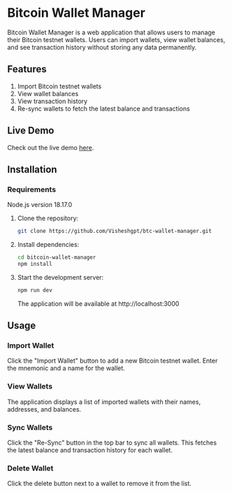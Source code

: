 # Bitcoin Wallet Manager

Bitcoin Wallet Manager is a web application that allows users to manage their Bitcoin testnet wallets. Users can import wallets, view wallet balances, and see transaction history without storing any data permanently.

## Features

1. Import Bitcoin testnet wallets
2. View wallet balances
3. View transaction history
4. Re-sync wallets to fetch the latest balance and transactions

## Live Demo

Check out the live demo [here](https://bitcoin-wallet-manager.vercel.app/).


## Installation

### Requirements
Node.js version 18.17.0

1. Clone the repository:
   ```sh
   git clone https://github.com/Visheshgpt/btc-wallet-manager.git
   ```
2. Install dependencies:
   ```sh
   cd bitcoin-wallet-manager
   npm install
   ```
3. Start the development server:
   ```sh
   npm run dev
   ```
   The application will be available at http://localhost:3000

## Usage

### Import Wallet

Click the "Import Wallet" button to add a new Bitcoin testnet wallet. Enter the mnemonic and a name for the wallet.

### View Wallets

The application displays a list of imported wallets with their names, addresses, and balances.

### Sync Wallets

Click the "Re-Sync" button in the top bar to sync all wallets. This fetches the latest balance and transaction history for each wallet.

### Delete Wallet

Click the delete button next to a wallet to remove it from the list.
